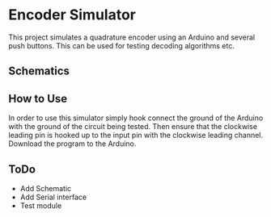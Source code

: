 # Encoder Simulator

This project simulates a quadrature encoder using an Arduino and several push buttons. This can be used for testing decoding algorithms etc.

## Schematics

## How to Use
In order to use this simulator simply hook connect the ground of the Arduino with the ground of the circuit being tested. Then ensure that the clockwise leading pin is hooked up to the input pin with the clockwise leading channel. Download the program to the Arduino.

## ToDo
- Add Schematic
- Add Serial interface
- Test module
